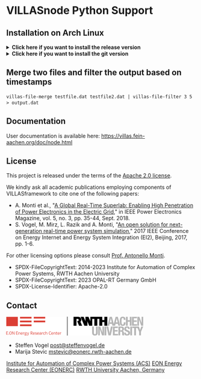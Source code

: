 # VILLASnode Python Support

## Installation on Arch Linux

<details>
  <summary><strong>Click here if you want to install the release version</strong></summary>
  
  ```bash
  # Clone repository
  git clone https://github.com/VILLASframework/node.git
  
  # Switch into the python folder where the PKGBUILD is located
  cd python
  
  # Build (-B) and install (-i) the PKGBUILD
  yay -Bi .
  
  # Alternatively you can use paru instead of yay
  paru -Bi .
  ```
</details>

<details>
  <summary><strong>Click here if you want to install the git version</strong></summary>
  
  ```bash
  # Clone repository
  git clone https://github.com/VILLASframework/node.git

  # Switch into the python folder where the git PKGBUILD is located
  cd python/node-git

  # Build (-B) and install (-i) the PKGBUILD
  yay -Bi .

  # Alternatively you can use paru instead of yay
  paru -Bi .
  ```
</details>


## Merge two files and filter the output based on timestamps

```
villas-file-merge testfile.dat testfile2.dat | villas-file-filter 3 5 > output.dat
```

## Documentation

User documentation is available here: <https://villas.fein-aachen.org/doc/node.html>

## License

This project is released under the terms of the [Apache 2.0 license](../LICENSE).

We kindly ask all academic publications employing components of VILLASframework to cite one of the following papers:

- A. Monti et al., "[A Global Real-Time Superlab: Enabling High Penetration of Power Electronics in the Electric Grid](https://ieeexplore.ieee.org/document/8458285/)," in IEEE Power Electronics Magazine, vol. 5, no. 3, pp. 35-44, Sept. 2018.
- S. Vogel, M. Mirz, L. Razik and A. Monti, "[An open solution for next-generation real-time power system simulation](http://ieeexplore.ieee.org/stamp/stamp.jsp?tp=&arnumber=8245739&isnumber=8244404)," 2017 IEEE Conference on Energy Internet and Energy System Integration (EI2), Beijing, 2017, pp. 1-6.

For other licensing options please consult [Prof. Antonello Monti](mailto:amonti@eonerc.rwth-aachen.de).

- SPDX-FileCopyrightText: 2014-2023 Institute for Automation of Complex Power Systems, RWTH Aachen University
- SPDX-FileCopyrightText: 2023 OPAL-RT Germany GmbH
- SPDX-License-Identifier: Apache-2.0

## Contact

[![EONERC ACS Logo](doc/pictures/eonerc_logo.png)](http://www.acs.eonerc.rwth-aachen.de)

- Steffen Vogel <post@steffenvogel.de>
- Marija Stevic <mstevic@eonerc.rwth-aachen.de>

[Institute for Automation of Complex Power Systems (ACS)](http://www.acs.eonerc.rwth-aachen.de)
[EON Energy Research Center (EONERC)](http://www.eonerc.rwth-aachen.de)
[RWTH University Aachen, Germany](http://www.rwth-aachen.de)
